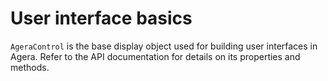 # User interface basics

`AgeraControl` is the base display object used for building user interfaces in Agera. Refer to the API documentation for details on its properties and methods.